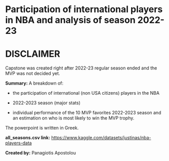 # Participation of international players in NBA and analysis of season 2022-23

# DISCLAIMER
Capstone was created right after 2022-23 regular season ended and the MVP was not decided yet. 

**Summary:** A breakdown of:

- the participation of international (non USA citizens) players in the NBA

- 2022-2023 season (major stats)

- individual performance of the 10 MVP favorites 2022-2023 season and an estimation on who is most likely to win the MVP trophy.

The powerpoint is written in Greek.

**all_seasons.csv link:** https://www.kaggle.com/datasets/justinas/nba-players-data

**Created by:** Panagiotis Apostolou